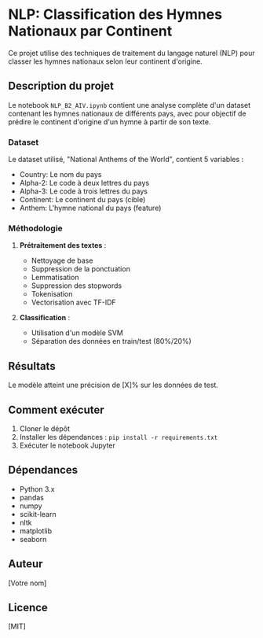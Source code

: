 # NLP: Classification des Hymnes Nationaux par Continent

Ce projet utilise des techniques de traitement du langage naturel (NLP) pour classer les hymnes nationaux selon leur continent d'origine.

## Description du projet

Le notebook `NLP_B2_AIV.ipynb` contient une analyse complète d'un dataset contenant les hymnes nationaux de différents pays, avec pour objectif de prédire le continent d'origine d'un hymne à partir de son texte.

### Dataset
Le dataset utilisé, "National Anthems of the World", contient 5 variables :
- Country: Le nom du pays
- Alpha-2: Le code à deux lettres du pays
- Alpha-3: Le code à trois lettres du pays
- Continent: Le continent du pays (cible)
- Anthem: L'hymne national du pays (feature)

### Méthodologie
1. **Prétraitement des textes** :
   - Nettoyage de base
   - Suppression de la ponctuation
   - Lemmatisation
   - Suppression des stopwords
   - Tokenisation
   - Vectorisation avec TF-IDF

2. **Classification** :
   - Utilisation d'un modèle SVM
   - Séparation des données en train/test (80%/20%)

## Résultats
Le modèle atteint une précision de [X]% sur les données de test.

## Comment exécuter
1. Cloner le dépôt
2. Installer les dépendances : `pip install -r requirements.txt`
3. Exécuter le notebook Jupyter

## Dépendances
- Python 3.x
- pandas
- numpy
- scikit-learn
- nltk
- matplotlib
- seaborn

## Auteur
[Votre nom]

## Licence
[MIT]
